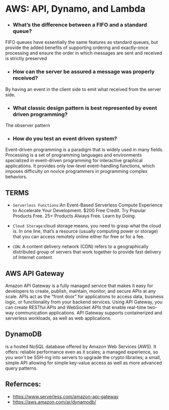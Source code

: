 # AWS: API, Dynamo, and Lambda

- ###  What’s the difference between a FIFO and a standard queue?
FIFO queues have essentially the same features as standard queues, but provide the added benefits of supporting ordering and exactly-once processing and ensure the order in which messages are sent and received is strictly preserved
- ### How can the server be assured a message was properly received?
By having an event in the client side to emit what received from the server side.
- ### What classic design pattern is best represented by event driven programming?
The observer pattern
- ### How do you test an event driven system?
Event-driven programming is a paradigm that is widely used in many fields. Processing is a set of programming languages and environments specialized in event-driven programming for interactive graphical applications. It provides only low-level event-handling functions, which imposes difficulty on novice programmers in programming complex behaviors. 

## TERMS
- `Serverless Functions`:An Event-Based Serverless Compute Experience to Accelerate Your Development. $200 Free Credit. Try Popular Products Free. 25+ Products Always Free. Learn by Doing.

- `Cloud Storage`:cloud storage means, you need to grasp what the cloud is. In one line, that’s a resource (usually computing power or storage) that you can access remotely online either for free or for a fee.

- `CDN`: A content delivery network (CDN) refers to a geographically distributed group of servers that work together to provide fast delivery of Internet content

## AWS API Gateway
Amazon API Gateway is a fully managed service that makes it easy for developers to create, publish, maintain, monitor, and secure APIs at any scale. APIs act as the “front door” for applications to access data, business logic, or functionality from your backend services. Using API Gateway, you can create RESTful APIs and WebSocket APIs that enable real-time two-way communication applications. API Gateway supports containerized and serverless workloads, as well as web applications.

## DynamoDB
 is a hosted NoSQL database offered by Amazon Web Services (AWS). It offers: reliable performance even as it scales; a managed experience, so you won't be SSH-ing into servers to upgrade the crypto libraries; a small, simple API allowing for simple key-value access as well as more advanced query patterns.

 ## Refernces:
 - https://www.serverless.com/amazon-api-gateway
 - https://aws.amazon.com/ar/dynamodb/